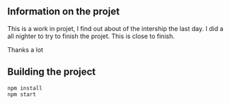 ## Information on the projet
This is a work in projet, I find out about of the intership the last day. I did a all nighter to try to finish the projet. This is close to finish.

Thanks a lot

## Building the project
```
npm install
npm start
```